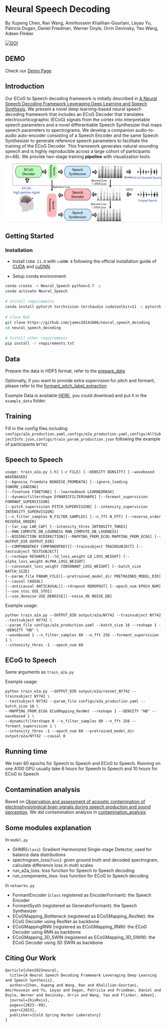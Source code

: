 # Neural Speech Decoding

By Xupeng Chen, Ran Wang, Amirhossein Khalilian-Gourtani, Leyao Yu, Patricia Dugan, Daniel Friedman, Werner Doyle, Orrin Devinsky, Yao Wang, Adeen Flinker

[![DOI](https://zenodo.org/badge/644128128.svg)](https://zenodo.org/doi/10.5281/zenodo.10685177)

## DEMO

Check our [Demo Page](https://xc1490.github.io/nsd/)

## Introduction
Our ECoG to Speech decoding framework is initially described in [A Neural Speech Decoding Framework Leveraging Deep Learning and Speech Synthesis](https://www.biorxiv.org/content/10.1101/2023.09.16.558028v1). We present a novel deep learning-based neural speech decoding framework that includes an ECoG Decoder that translates electrocorticographic (ECoG) signals from the cortex into interpretable speech parameters and a novel differentiable Speech Synthesizer that maps speech parameters to spectrograms. We develop a companion audio-to-audio auto-encoder consisting of a Speech Encoder and the same Speech Synthesizer to generate reference speech parameters to facilitate the training of the ECoG Decoder. This framework generates natural-sounding speech and is highly reproducible across a large cohort of participants (n=48). We provide two-stage training **pipeline** with visualization tools.

<div align="center">
    <img src="fig/fig1.png" />
</div>

## Getting Started

### Installation

- Install `CUDA 11.0` with `cuDNN 8` following the official installation guide of [CUDA](https://docs.nvidia.com/cuda/cuda-installation-guide-linux/index.html) and [cuDNN](https://developer.nvidia.com/rdp/cudnn-archive).

- Setup conda environment:
```bash
conda create -n Neural_Speech python=3.7 -y
conda activate Neural_Speech

# Install requirements
conda install pytorch torchvision torchaudio cudatoolkit=11 -c pytorch -y

# Clone NSD
git clone https://github.com/james20141606/neural_speech_decoding
cd neural_speech_decoding

# Install other requirements
pip install -r requirements.txt
```

## Data

Prepare the data in HDF5 format, refer to the [prepare_data](notebooks/prepare_data.ipynb)

Optionally, if you want to provide extra supervision for pitch and formant, please refer to the [formant_pitch_label_extraction](notebooks/formant_pitch_label_extraction.ipynb)

Example Data is available [HERE](example_data/README.md), you could download and put it in the `example_data` folder.

## Training
Fill in the config files including `configs/a2a_production.yaml,configs/e2a_production.yaml,configs/AllSubjectInfo.json,configs/train_param_production.json` following the example of participants `NY742`

## Speech to Speech 

```shell
usage: train_a2a.py [-h] [-c FILE] [--DENSITY DENSITY] [--wavebased WAVEBASED]
[--bgnoise_fromdata BGNOISE_FROMDATA] [--ignore_loading IGNORE_LOADING] 
[--finetune FINETUNE] [--learnedmask LEARNEDMASK]
[--dynamicfiltershape DYNAMICFILTERSHAPE] [--formant_supervision FORMANT_SUPERVISION]
[--pitch_supervision PITCH_SUPERVISION] [--intensity_supervision INTENSITY_SUPERVISION]
[--n_filter_samples N_FILTER_SAMPLES] [--n_fft N_FFT] [--reverse_order REVERSE_ORDER]
[--lar_cap LAR_CAP] [--intensity_thres INTENSITY_THRES]
[--RNN_COMPUTE_DB_LOUDNESS RNN_COMPUTE_DB_LOUDNESS] 
[--BIDIRECTION BIDIRECTION][--MAPPING_FROM_ECOG MAPPING_FROM_ECOG] [--OUTPUT_DIR OUTPUT_DIR]
[--COMPONENTKEY COMPONENTKEY][--trainsubject TRAINSUBJECT] [--testsubject TESTSUBJECT]
[--reshape RESHAPE][--ld_loss_weight LD_LOSS_WEIGHT] [--alpha_loss_weight ALPHA_LOSS_WEIGHT]
[--consonant_loss_weight CONSONANT_LOSS_WEIGHT] [--batch_size BATCH_SIZE] 
[--param_file PARAM_FILE][--pretrained_model_dir PRETRAINED_MODEL_DIR] [--causal CAUSAL]
[--anticausal ANTICAUSAL][--rdropout RDROPOUT] [--epoch_num EPOCH_NUM] [--use_stoi USE_STOI]
[--use_denoise USE_DENOISE][--noise_db NOISE_DB]
```

Example usage:

```shell
python train_a2a.py --OUTPUT_DIR output/a2a/NY742 --trainsubject NY742 --testsubject NY742 \
--param_file configs/a2a_production.yaml --batch_size 16 --reshape 1 --DENSITY "HB" \
--wavebased 1 --n_filter_samples 80 --n_fft 256 --formant_supervision 1 \
--intensity_thres -1 --epoch_num 60
```

## ECoG to Speech

Same arguments as `train_a2a.py`

Example usage:

```
python train_e2a.py --OUTPUT_DIR output/e2a/resnet_NY742 --trainsubject NY742 \
--testsubject NY742 --param_file configs/e2a_production.yaml --batch_size 16 \
--MAPPING_FROM_ECOG ECoGMapping_ResNet --reshape 1 --DENSITY "HB" --wavebased 1 \
--dynamicfiltershape 0 --n_filter_samples 80 --n_fft 256 --formant_supervision 1 \
--intensity_thres -1 --epoch_num 60 --pretrained_model_dir output/a2a/NY742 --causal 0
```


## Running time
We train 60 epochs for Speech to Speech and ECoG to Speech. Running on one A100 GPU usually take 6 hours for Speech to Speech and 10 hours for ECoG to Speech

## Contamination analysis
Based on [Observation and assessment of acoustic contamination of electrophysiological brain signals during speech production and sound perception](https://iopscience.iop.org/article/10.1088/1741-2552/abb25e). We did contamination analysis in [contamination_analysis](contamination_analysis)

## Some modules explanation

In `model.py`

- GHMR(`class`): Gradient Harmonized Single-stage Detector, used for balance data distributions
- spectrogram_loss(`func`): given ground truth and decoded spectrogram, calculate difference loss in multi scales
- run_a2a_loss: loss function for Speech to Speech decoding
- run_components_loss: loss function for ECoG to Speech decoding

In `networks.py`

- FormantEncoder (`class` registered as EncoderFormant): the Speech Encoder
- FormantSysth (registered as GeneratorFormant): the Speech Synthesizer
- ECoGMapping_Bottleneck (registered as ECoGMapping_ResNet): the ECoG Decoder using ResNet as backbone
- ECoGMappingRNN (registered as ECoGMapping_RNN): the ECoG Decoder using RNN as backbone
- ECoGMapping_3D_SWIN (registered as ECoGMapping_3D_SWIN): the ECoG Decoder using 3D SWIN as backbone


## Citing Our Work
```dotnetcli
@article{chen2023neural,
  title={A Neural Speech Decoding Framework Leveraging Deep Learning and Speech Synthesis},
  author={Chen, Xupeng and Wang, Ran and Khalilian-Gourtani, Amirhossein and Yu, Leyao and Dugan, Patricia and Friedman, Daniel and Doyle, Werner and Devinsky, Orrin and Wang, Yao and Flinker, Adeen},
  journal={bioRxiv},
  pages={2023--09},
  year={2023},
  publisher={Cold Spring Harbor Laboratory}
}
```
